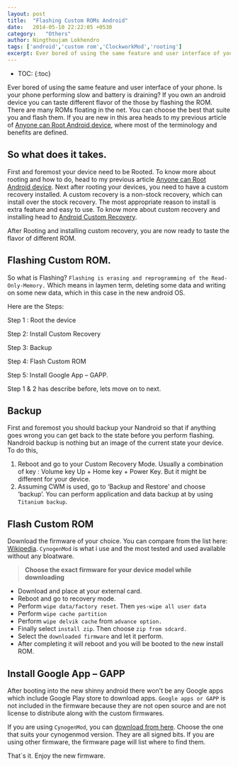 ```yaml
---
layout: post
title:  "Flashing Custom ROMs Android"
date:   2014-05-10 22:22:05 +0530
category:	"Others"
author:	Ningthoujam Lokhendro
tags: ['android','custom rom','ClockworkMod','rooting']
excerpt: Ever bored of using the same feature and user interface of your phone. Is your phone performing slow and battery is draining?  If you own an android device you can taste different flavor of the those by flashing the ROM.
---
```

* TOC:
{:toc}

Ever bored of using the same feature and user interface of your phone. Is your phone performing slow and battery is draining?  If you own an android device you can taste different flavor of the those by flashing the ROM. There are many ROMs floating in the net. You can choose the best that suite you and flash them. If you are new in this area heads to my previous article of [Anyone can Root Android device][Anyone can Root Android device], where most of the terminology and benefits are defined.

## So what does it takes.
First and foremost your device need to be Rooted. To know more about rooting and how to do, head to my previous article [Anyone can Root Android device][Anyone can Root Android device]. Next after rooting your devices, you need to have a custom recovery installed. A custom recovery is a non-stock recovery, which can install over the stock recovery. The most appropriate reason to install is extra feature and easy to use. To know more about custom recovery and installing head to [Android Custom Recovery][Android Custom Recovery].

After Rooting and installing custom recovery, you are now ready to taste the flavor of different ROM.

## Flashing Custom ROM.
So what is Flashing? `Flashing is erasing and reprogramming of the Read-Only-Memory.` Which means in laymen term, deleting some data and writing on some new data, which in this case in the new android OS.

Here are the Steps:

Step 1 : Root the device

Step 2: Install Custom Recovery

Step 3: Backup

Step 4: Flash Custom ROM

Step 5: Install Google App – GAPP.

Step 1 & 2 has describe before, lets move on to next.

## Backup
First and foremost you should backup your Nandroid so that if anything goes wrong you can get back to the state before you perform flashing. Nandroid backup is nothing but an image of the current state your device. To do this,

1. Reboot and go to your Custom Recovery Mode. Usually a combination of key : Volume key Up + Home key + Power Key. But it might be different for your device.
2. Assuming CWM is used, go to ‘Backup and Restore’ and choose ‘backup’.
You can perform application and data backup at by using `Titanium backup`.

## Flash Custom ROM
Download the firmware of your choice. You can compare from the list here: [Wikipedia][Wikipedia]. `CynogenMod` is what i use and the most tested and used available without any bloatware.

> __Choose the exact firmware for your device model while downloading__

* Download and place at your external card.
* Reboot and go to recovery mode.
* Perform `wipe data/factory reset`. Then `yes-wipe all user data`
* Perform `wipe cache partition`
* Perform `wipe delvik cache` from `advance option.`
* Finally select `install zip`. Then choose `zip from sdcard.`
* Select the `downloaded firmware` and let it perform.
* After completing it will reboot and you will be booted to the new install ROM.

## Install Google App – GAPP
After booting into the new shinny android there won't be any Google apps which include Google Play store to download apps. `Google apps or GAPP` is not included in the firmware because they are not open source and are not license to distribute along with the custom firmwares.

If you are using `CynogenMod`, you can [download from here][download from here]. Choose the one that suits your cynogenmod version. They are all signed bits. If you are using other firmware, the firmware page will list where to find them.

That`s it. Enjoy the new firmware.


[Anyone can Root Android device]: http://ningzeta.com/others/2014/04/05/anyone-can-root-android-device.html
[Android Custom Recovery]: http://ningzeta.com/others/2014/05/04/Android-Custom-Recovery.html
[Wikipedia]: http://en.wikipedia.org/wiki/List_of_custom_Android_firmwares
[download from here]: http://wiki.cyanogenmod.org/w/Google_Apps

